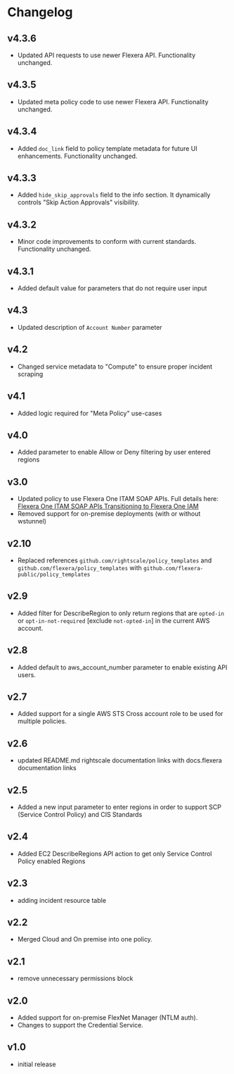 # Changelog

## v4.3.6

- Updated API requests to use newer Flexera API. Functionality unchanged.

## v4.3.5

- Updated meta policy code to use newer Flexera API. Functionality unchanged.

## v4.3.4

- Added `doc_link` field to policy template metadata for future UI enhancements. Functionality unchanged.

## v4.3.3

- Added `hide_skip_approvals` field to the info section. It dynamically controls "Skip Action Approvals" visibility.

## v4.3.2

- Minor code improvements to conform with current standards. Functionality unchanged.

## v4.3.1

- Added default value for parameters that do not require user input

## v4.3

- Updated description of `Account Number` parameter

## v4.2

- Changed service metadata to "Compute" to ensure proper incident scraping

## v4.1

- Added logic required for "Meta Policy" use-cases

## v4.0

- Added parameter to enable Allow or Deny filtering by user entered regions

## v3.0

- Updated policy to use Flexera One ITAM SOAP APIs. Full details here: [Flexera One ITAM SOAP APIs Transitioning to Flexera One IAM](https://community.flexera.com/t5/Flexera-One-Blog/Flexera-One-ITAM-SOAP-APIs-Transitioning-to-Flexera-One-IAM/ba-p/229399)
- Removed support for on-premise deployments (with or without wstunnel)

## v2.10

- Replaced references `github.com/rightscale/policy_templates` and `github.com/flexera/policy_templates` with `github.com/flexera-public/policy_templates`

## v2.9

- Added filter for DescribeRegion to only return regions that are `opted-in` or `opt-in-not-required` [exclude `not-opted-in`] in the current AWS account.

## v2.8

- Added default to aws_account_number parameter to enable existing API users.

## v2.7

- Added support for a single AWS STS Cross account role to be used for multiple policies.

## v2.6

- updated README.md rightscale documentation links with docs.flexera documentation links

## v2.5

- Added a new input parameter to enter regions in order to support SCP (Service Control Policy) and CIS Standards

## v2.4

- Added EC2 DescribeRegions API action to get only Service Control Policy enabled Regions

## v2.3

- adding incident resource table

## v2.2

- Merged Cloud and On premise into one policy.

## v2.1

- remove unnecessary permissions block

## v2.0

- Added support for on-premise FlexNet Manager (NTLM auth).
- Changes to support the Credential Service.

## v1.0

- initial release
